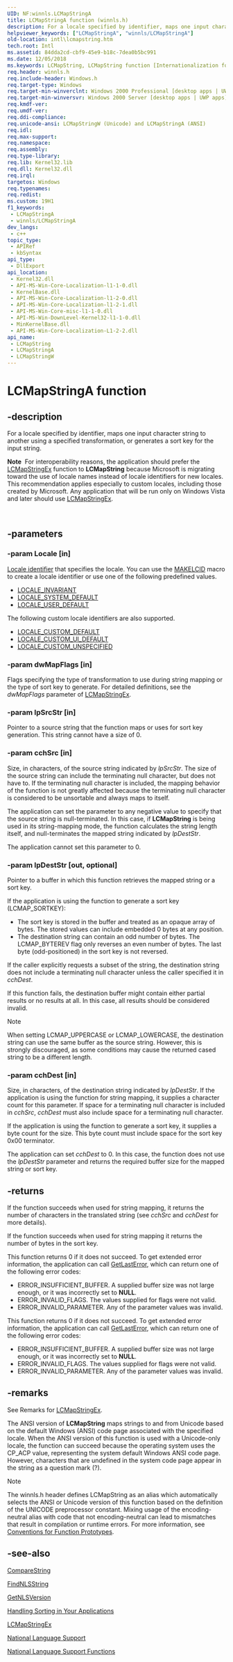 ```yaml
---
UID: NF:winnls.LCMapStringA
title: LCMapStringA function (winnls.h)
description: For a locale specified by identifier, maps one input character string to another using a specified transformation, or generates a sort key for the input string. (ANSI)
helpviewer_keywords: ["LCMapStringA", "winnls/LCMapStringA"]
old-location: intl\lcmapstring.htm
tech.root: Intl
ms.assetid: 84dda2cd-cbf9-45e9-b18c-7dea0b5bc991
ms.date: 12/05/2018
ms.keywords: LCMapString, LCMapString function [Internationalization for Windows Applications], LCMapStringA, LCMapStringW, _win32_LCMapString, intl.lcmapstring, winnls/LCMapString, winnls/LCMapStringA, winnls/LCMapStringW
req.header: winnls.h
req.include-header: Windows.h
req.target-type: Windows
req.target-min-winverclnt: Windows 2000 Professional [desktop apps | UWP apps]
req.target-min-winversvr: Windows 2000 Server [desktop apps | UWP apps]
req.kmdf-ver: 
req.umdf-ver: 
req.ddi-compliance: 
req.unicode-ansi: LCMapStringW (Unicode) and LCMapStringA (ANSI)
req.idl: 
req.max-support: 
req.namespace: 
req.assembly: 
req.type-library: 
req.lib: Kernel32.lib
req.dll: Kernel32.dll
req.irql: 
targetos: Windows
req.typenames: 
req.redist: 
ms.custom: 19H1
f1_keywords:
 - LCMapStringA
 - winnls/LCMapStringA
dev_langs:
 - c++
topic_type:
 - APIRef
 - kbSyntax
api_type:
 - DllExport
api_location:
 - Kernel32.dll
 - API-MS-Win-Core-Localization-l1-1-0.dll
 - KernelBase.dll
 - API-MS-Win-Core-Localization-l1-2-0.dll
 - API-MS-Win-Core-Localization-l1-2-1.dll
 - API-MS-Win-Core-misc-l1-1-0.dll
 - API-MS-Win-DownLevel-Kernel32-l1-1-0.dll
 - MinKernelBase.dll
 - API-MS-Win-Core-Localization-L1-2-2.dll
api_name:
 - LCMapString
 - LCMapStringA
 - LCMapStringW
---
```


# LCMapStringA function


## -description

For a locale specified by identifier, maps one input character string to another using a specified transformation, or generates a sort key for the input string. <div class="alert"><b>Note</b>  For interoperability reasons, the application should prefer the <a href="/windows/desktop/api/winnls/nf-winnls-lcmapstringex">LCMapStringEx</a> function to <b>LCMapString</b> because Microsoft is migrating toward the use of locale names instead of locale identifiers for new locales. This recommendation applies especially to custom locales, including those created by Microsoft. Any application that will be run only on Windows Vista and later should use <a href="/windows/desktop/api/winnls/nf-winnls-lcmapstringex">LCMapStringEx</a>. </div>
<div> </div>

## -parameters

### -param Locale [in]

<a href="/windows/desktop/Intl/locale-identifiers">Locale identifier</a> that specifies the locale. You can use the <a href="/windows/desktop/api/winnt/nf-winnt-makelcid">MAKELCID</a> macro to create a locale identifier or use one of the following predefined values.

<ul>
<li>
<a href="/windows/desktop/Intl/locale-invariant">LOCALE_INVARIANT</a>
</li>
<li>
<a href="/windows/desktop/Intl/locale-system-default">LOCALE_SYSTEM_DEFAULT</a>
</li>
<li>
<a href="/windows/desktop/Intl/locale-user-default">LOCALE_USER_DEFAULT</a>
</li>
</ul>
The following custom locale identifiers are also supported.

<ul>
<li>
<a href="/windows/desktop/Intl/locale-custom-constants">LOCALE_CUSTOM_DEFAULT</a>
</li>
<li>
<a href="/windows/desktop/Intl/locale-custom-constants">LOCALE_CUSTOM_UI_DEFAULT</a>
</li>
<li>
<a href="/windows/desktop/Intl/locale-custom-constants">LOCALE_CUSTOM_UNSPECIFIED</a>
</li>
</ul>

### -param dwMapFlags [in]

Flags specifying the type of transformation to use during string mapping or the type of sort key to generate. For detailed definitions, see the <i>dwMapFlags</i> parameter of <a href="/windows/desktop/api/winnls/nf-winnls-lcmapstringex">LCMapStringEx</a>.

### -param lpSrcStr [in]

Pointer to a source string that the function maps or uses for sort key generation. This string cannot have a size of 0.

### -param cchSrc [in]

Size, in characters, of the source string indicated by <i>lpSrcStr</i>. The size of the source string can include the terminating null character, but does not have to. If the terminating null character is included, the mapping behavior of the function is not greatly affected because the terminating null character is considered to be unsortable and always maps to itself.

The application can set the parameter to any negative value to specify that the source string is null-terminated. In this case, if <b>LCMapString</b> is being used in its string-mapping mode, the function calculates the string length itself, and null-terminates the mapped string indicated by <i>lpDestStr</i>.

The application cannot set this parameter to 0.

### -param lpDestStr [out, optional]

Pointer to a buffer in which this function retrieves the mapped string or a sort key.

If the application is using the function to generate a sort key (LCMAP_SORTKEY):

- The sort key is stored in the buffer and treated as an opaque array of bytes. The stored values can include embedded 0 bytes at any position.
- The destination string can contain an odd number of bytes. The LCMAP_BYTEREV flag only reverses an even number of bytes. The last byte (odd-positioned) in the sort key is not reversed.

If the caller explicitly requests a subset of the string, the destination string does not include a terminating null character unless the caller specified it in *cchDest*.

If this function fails, the destination buffer might contain either partial results or no results at all. In this case, all results should be considered invalid.

> [!NOTE]
> When setting LCMAP_UPPERCASE or LCMAP_LOWERCASE, the destination string can use the same buffer as the source string. However, this is strongly discouraged, as some conditions may cause the returned cased string to be a different length.

### -param cchDest [in]

Size, in characters, of the destination string indicated by <i>lpDestStr</i>. If the application is using the function for string mapping, it supplies a character count for this parameter. If space for a terminating null character is included in <i>cchSrc</i>, <i>cchDest</i> must also include space for a terminating null character.

If the application is using the function to generate a sort key, it supplies a byte count for the size. This byte count must include space for the sort key 0x00 terminator.

The application can set <i>cchDest</i> to 0. In this case, the function does not use the <i>lpDestStr</i> parameter and returns the required buffer size for the mapped string or sort key.

## -returns

If the function succeeds when used for string mapping, it returns the number of characters in the translated string (see *cchSrc* and *cchDest* for more details).

If the function succeeds when used for string mapping it returns the number of bytes in the sort key.

This function returns 0 if it does not succeed. To get extended error information, the application can call <a href="/windows/desktop/api/errhandlingapi/nf-errhandlingapi-getlasterror">GetLastError</a>, which can return one of the following error codes:

<ul>
<li>ERROR_INSUFFICIENT_BUFFER. A supplied buffer size was not large enough, or it was incorrectly set to <b>NULL</b>.</li>
<li>ERROR_INVALID_FLAGS. The values supplied for flags were not valid.</li>
<li>ERROR_INVALID_PARAMETER. Any of the parameter values was invalid.</li>
</ul>
This function returns 0 if it does not succeed. To get extended error information, the application can call <a href="/windows/desktop/api/errhandlingapi/nf-errhandlingapi-getlasterror">GetLastError</a>, which can return one of the following error codes:

<ul>
<li>ERROR_INSUFFICIENT_BUFFER. A supplied buffer size was not large enough, or it was incorrectly set to <b>NULL</b>.</li>
<li>ERROR_INVALID_FLAGS. The values supplied for flags were not valid.</li>
<li>ERROR_INVALID_PARAMETER. Any of the parameter values was invalid.</li>
</ul>

## -remarks

See Remarks for <a href="/windows/desktop/api/winnls/nf-winnls-lcmapstringex">LCMapStringEx</a>.

The ANSI version of <b>LCMapString</b> maps strings to and from Unicode based on the default Windows (ANSI) code page associated with the specified locale. When the ANSI version of this function is used with a Unicode-only locale, the function can succeed because the operating system uses the CP_ACP value, representing the system default Windows ANSI code page. However, characters that are undefined in the system code page appear in the string as a question mark (?).





> [!NOTE]
> The winnls.h header defines LCMapString as an alias which automatically selects the ANSI or Unicode version of this function based on the definition of the UNICODE preprocessor constant. Mixing usage of the encoding-neutral alias with code that not encoding-neutral can lead to mismatches that result in compilation or runtime errors. For more information, see [Conventions for Function Prototypes](/windows/win32/intl/conventions-for-function-prototypes).

## -see-also

<a href="/windows/desktop/api/stringapiset/nf-stringapiset-comparestringw">CompareString</a>



<a href="/windows/desktop/api/winnls/nf-winnls-findnlsstring">FindNLSString</a>



<a href="/windows/desktop/api/winnls/nf-winnls-getnlsversion">GetNLSVersion</a>



<a href="/windows/desktop/Intl/handling-sorting-in-your-applications">Handling Sorting in Your Applications</a>



<a href="/windows/desktop/api/winnls/nf-winnls-lcmapstringex">LCMapStringEx</a>



<a href="/windows/desktop/Intl/national-language-support">National Language Support</a>



<a href="/windows/desktop/Intl/national-language-support-functions">National Language Support Functions</a>
